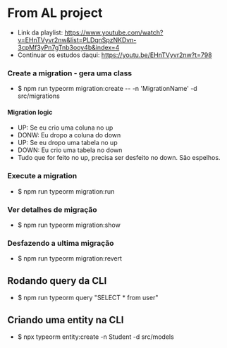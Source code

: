 # From AL project
- Link da playlist: https://www.youtube.com/watch?v=EHnTVyvr2nw&list=PLDqnSpzNKDvn-3cpMf3yPn7gTnb3ooy4b&index=4
- Continuar os estudos daqui: https://youtu.be/EHnTVyvr2nw?t=798

### Create a migration - gera uma class
- $ npm run typeorm migration:create -- -n 'MigrationName' -d src/migrations

#### Migration logic
- UP: Se eu crio uma coluna no up
- DONW: Eu dropo a coluna do down
- UP: Se eu dropo uma tabela no up
- DOWN: Eu crio uma tabela no down
- Tudo que for feito no up, precisa ser desfeito no down. São espelhos.

### Execute a migration
- $ npm run typeorm migration:run

### Ver detalhes de migração
- $ npm run typeorm migration:show

### Desfazendo a ultima migração
- $ npm run typeorm migration:revert

## Rodando query da CLI
- $ npm run typeorm query "SELECT * from user"

## Criando uma entity na CLI
- $ npx typeorm entity:create -n Student -d src/models

